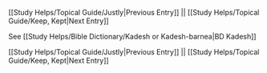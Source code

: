 [[Study Helps/Topical Guide/Justly|Previous Entry]]  ||  [[Study Helps/Topical Guide/Keep, Kept|Next Entry]]

 See [[Study Helps/Bible Dictionary/Kadesh or Kadesh-barnea|BD Kadesh]]

[[Study Helps/Topical Guide/Justly|Previous Entry]]  ||  [[Study Helps/Topical Guide/Keep, Kept|Next Entry]]